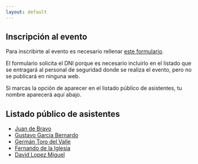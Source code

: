 ```yaml
---
layout: default
---
```


## Inscripción al evento

Para inscribirte al evento es necesario rellenar
<a href="https://forms.arengu.com/157999349221948772" target="_blank">este formulario</a>.

El formulario solicita el DNI porque es necesario incluirlo en el
listado que se entragará al personal de seguridad donde se realiza el evento, pero no se
publicará en ninguna web.

Si marcas la opción de aparecer en el listado público de asistentes, tu nombre aparecerá
aquí abajo.

## Listado público de asistentes
- [Juan de Bravo](https://www.juandebravo.com)
- [Gustavo Garcia Bernardo](https://twitter.com/anarchyco)
- [Germán Toro del Valle](https://www.twitter.com/gtorodelvalle)
- [Fernando de la Iglesia](https://medium.com/@fernando.delaiglesia)
- [David Lopez Miguel](https://twitter.com/espencer)
